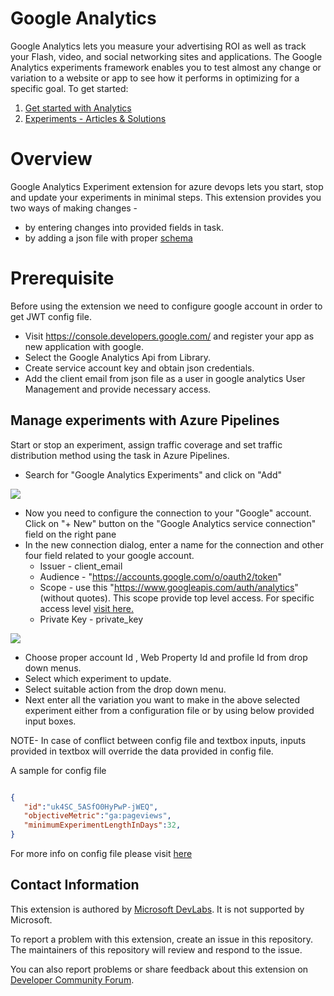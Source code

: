 # Google Analytics
Google Analytics lets you measure your advertising ROI as well as track your Flash, video, and social networking sites and applications. The Google Analytics experiments framework enables you to test almost any change or variation to a website or app to see how it performs in optimizing for a specific goal.
To get started:

1) [ Get started with Analytics](https://support.google.com/analytics/answer/1008015?hl=en)
2) [ Experiments - Articles & Solutions](https://developers.google.com/analytics/solutions/experiments)


# Overview
Google Analytics Experiment extension for azure devops lets you start, stop and update your experiments in minimal steps. This extension provides you two ways of making changes -

* by entering changes into provided fields in task.
* by adding a json file with proper [schema](https://aka.ms/googleanalyticsexperimentschema)

# Prerequisite
Before using the extension we need to configure google account in order to get JWT config file.

* Visit https://console.developers.google.com/ and register your app as new application with google.
* Select the Google Analytics Api from Library.
* Create service account key and obtain json credentials.
* Add the client email from json file as a user in google analytics User Management and provide necessary access.

## Manage experiments with Azure Pipelines
Start or stop an experiment, assign traffic coverage and set traffic distribution method using the task in Azure Pipelines.

* Search for "Google Analytics Experiments" and click on "Add"

![](https://aka.ms/googleanalyticsexperimentsimages1)

* Now you need to configure the connection to your "Google" account. Click on "+ New" button on the "Google Analytics service connection" field on the right pane
* In the new connection dialog, enter a name for the connection and other four field related to your google account.
    * Issuer - client_email
    * Audience - "https://accounts.google.com/o/oauth2/token"
    * Scope - use this "https://www.googleapis.com/auth/analytics" (without quotes). This scope provide top level access. For specific access level [visit here.](https://developers.google.com/analytics/devguides/config/mgmt/v3/mgmtReference/management/experiments)
    * Private Key - private_key

![](https://aka.ms/googleanalyticsexperimentsimages2)

* Choose proper account Id , Web Property Id and profile Id from drop down menus.
* Select which experiment to update.
* Select suitable action from the drop down menu.
* Next enter all the variation you want to make in the above selected experiment either from a configuration file or by using below provided input boxes.

NOTE- In case of conflict between config file and textbox inputs, inputs provided in textbox will override the data provided in config file.

A sample for config file
```json

{
   "id":"uk4SC_5ASfO0HyPwP-jWEQ",
   "objectiveMetric":"ga:pageviews",
   "minimumExperimentLengthInDays":32,
}
```
For more info on config file please visit [here](https://developers.google.com/analytics/devguides/config/mgmt/v3/mgmtReference/management/experiments)

## Contact Information

This extension is authored by [Microsoft DevLabs](https://marketplace.visualstudio.com/publishers/Microsoft%20DevLabs). It is not supported by Microsoft.

To report a problem with this extension, create an issue in this repository. The maintainers of this repository will review and respond to the issue.

You can also report problems or share feedback about this extension on [Developer Community Forum](https://developercommunity.visualstudio.com/spaces/21/index.html).
